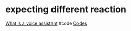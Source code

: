 # expecting different reaction
[What is a voice assistant](output/themes/What%20is%20a%20voice%20assistant.md)
#code [Codes](output/codes/Codes.md)